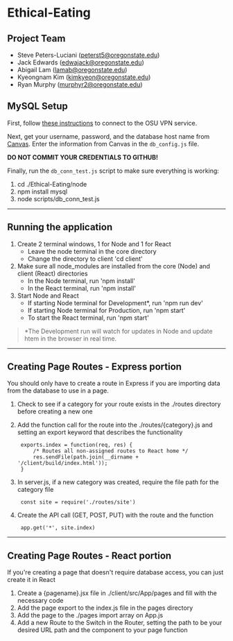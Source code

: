 # Ethical-Eating
## Project Team
- Steve Peters-Luciani (peterst5@oregonstate.edu)
- Jack Edwards (edwajack@oregonstate.edu)
- Abigail Lam (lamab@oregonstate.edu)
- Kyeongnam Kim (kimkyeon@oregonstate.edu)
- Ryan Murphy (murphyr2@oregonstate.edu)


## MySQL Setup
First, follow [these instructions](https://oregonstate.teamdynamix.com/TDClient/1935/Portal/KB/ArticleDet?ID=76790) to connect to the OSU VPN service.

Next, get your username, password, and the database host name from [Canvas](https://canvas.oregonstate.edu/courses/1784230/pages/course-resources?module_item_id=20023110).  Enter the information from Canvas in the `db_config.js` file.

**DO NOT COMMIT YOUR CREDENTIALS TO GITHUB!**

Finally, run the `db_conn_test.js` script to make sure everything is working:
1. cd ./Ethical-Eating/node
2. npm install mysql
3. node scripts/db_conn_test.js

---

## Running the application
1. Create 2 terminal windows, 1 for Node and 1 for React
    - Leave the node terminal in the core directory
    - Change the directory to client 'cd client'
2. Make sure all node_modules are installed from the core (Node) and client (React) directories
    - In the Node terminal, run 'npm install'
    - In the React terminal, run 'npm install'
3. Start Node and React
    - If starting Node terminal for Development*, run 'npm run dev'
    - If starting Node terminal for Production, run 'npm start'
    - To start the React terminal, run 'npm start'

> *The Development run will watch for updates in Node and update htem in the browser in real time.

---

## Creating Page Routes - Express portion
You should only have to create a route in Express if you are importing data from the database to use in a page.
1. Check to see if a category for your route exists in the ./routes directory before creating a new one
2. Add the function call for the route into the ./routes/{category}.js and setting an export keyword that describes the functionality

        exports.index = function(req, res) {
            /* Routes all non-assigned routes to React home */
            res.sendFile(path.join(__dirname + '/client/build/index.html'));
        }

3. In server.js, if a new category was created, require the file path for the category file

        const site = require('./routes/site')

4. Create the API call (GET, POST, PUT) with the route and the function

        app.get('*', site.index)


---

## Creating Page Routes - React portion
If you're creating a page that doesn't require database access, you can just create it in React
1. Create a {pagename}.jsx file in ./client/src/App/pages and fill with the necessary code
2. Add the page export to the index.js file in the pages directory
3. Add the page to the ./pages import array on App.js
4. Add a new Route to the Switch in the Router, setting the path to be your desired URL path and the component to your page function

